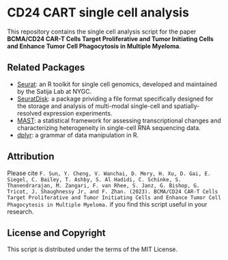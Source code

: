 # CD24 CART single cell analysis
This repository contains the single cell analysis script for the paper __BCMA/CD24 CAR-T Cells Target Proliferative and Tumor Initiating Cells and Enhance Tumor Cell Phagocytosis in Multiple Myeloma__.

## Related Packages
* [Seurat](https://github.com/satijalab/seurat): an R toolkit for single cell genomics, developed and maintained by the Satija Lab at NYGC.
* [SeuratDisk](https://github.com/mojaveazure/seurat-disk): a package prividing a file format specifically designed for the storage and analysis of multi-modal single-cell and spatially-resolved expression experiments.
* [MAST](https://github.com/RGLab/MAST): a statistical framework for assessing transcriptional changes and characterizing heterogeneity in single-cell RNA sequencing data.
* [dplyr](https://github.com/tidyverse/dplyr): a grammar of data manipulation in R.

## Attribution
Please cite `F. Sun, Y. Cheng, V. Wanchai, D. Mery, H. Xu, D. Gai, E. Siegel, C. Bailey, T. Ashby, S. Al Hadidi, C. Schinke, S. Thanendrarajan, M. Zangari, F. van Rhee, S. Janz, G. Bishop, G. Tricot, J. Shaughnessy Jr, and F. Zhan. (2023). BCMA/CD24 CAR-T Cells Target Proliferative and Tumor Initiating Cells and Enhance Tumor Cell Phagocytosis in Multiple Myeloma.` if you find this script useful in your research.

## License and Copyright
This script is distributed under the terms of the MIT License.